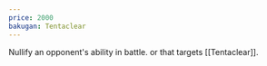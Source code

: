 ```yaml
---
price: 2000
bakugan: Tentaclear
---
```

Nullify an opponent's ability in battle. or that targets [[Tentaclear]].